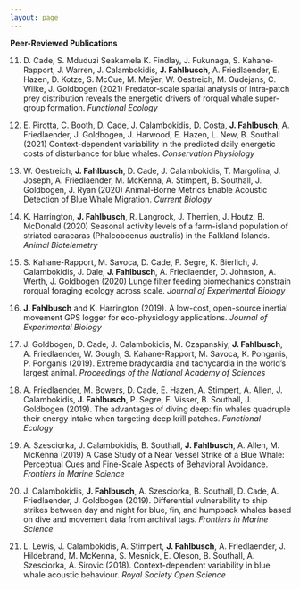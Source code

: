 ```yaml
---
layout: page 
---
```


**Peer-Reviewed Publications**

11. D. Cade, S. Mduduzi Seakamela K. Findlay, J. Fukunaga, S. Kahane‐Rapport, J. Warren, J. Calambokidis, **J. Fahlbusch**, A. Friedlaender, E. Hazen, D. Kotze, S. McCue, M. Meÿer, W. Oestreich, M. Oudejans, C. Wilke, J. Goldbogen (2021) Predator‐scale spatial analysis of intra‐patch prey distribution reveals the energetic drivers of rorqual whale super‐group formation. *Functional Ecology* 

10. E. Pirotta, C. Booth, D. Cade, J. Calambokidis, D. Costa, **J. Fahlbusch**, A. Friedlaender, J. Goldbogen, J. Harwood, E. Hazen, L. New, B. Southall (2021) Context-dependent variability in the predicted daily energetic costs of disturbance for blue whales. *Conservation Physiology*

9. W. Oestreich, **J. Fahlbusch**, D. Cade, J. Calambokidis, T. Margolina, J. Joseph, A. Friedlaender, M. McKenna, A. Stimpert, B. Southall, J. Goldbogen, J. Ryan (2020) Animal-Borne Metrics Enable Acoustic Detection of Blue Whale Migration. *Current Biology*

8. K. Harrington, **J. Fahlbusch**, R. Langrock, J. Therrien, J. Houtz, B. McDonald (2020) Seasonal activity levels of a farm-island population of striated caracaras (Phalcoboenus australis) in the Falkland Islands. *Animal Biotelemetry*

7. S. Kahane-Rapport, M. Savoca, D. Cade, P. Segre, K. Bierlich, J. Calambokidis, J. Dale, **J. Fahlbusch**, A. Friedlaender, D. Johnston, A. Werth, J. Goldbogen (2020) Lunge filter feeding biomechanics constrain rorqual foraging ecology across scale. *Journal of Experimental Biology*

6. **J. Fahlbusch** and K. Harrington (2019). A low-cost, open-source inertial movement GPS logger for eco-physiology applications. *Journal of Experimental Biology*

5. J. Goldbogen, D. Cade, J. Calambokidis, M. Czapanskiy, **J. Fahlbusch**, A. Friedlaender, W. Gough, S. Kahane-Rapport, M. Savoca, K. Ponganis, P. Ponganis (2019). Extreme bradycardia and tachycardia in the world’s largest animal. *Proceedings of the National Academy of Sciences*

4. A. Friedlaender, M. Bowers, D. Cade, E. Hazen, A. Stimpert, A. Allen, J. Calambokidis, **J. Fahlbusch**, P. Segre, F. Visser, B. Southall, J. Goldbogen (2019). The advantages of diving deep: fin whales quadruple their energy intake when targeting deep krill patches. *Functional Ecology*

3. A. Szesciorka, J. Calambokidis, B. Southall, **J. Fahlbusch**, A. Allen, M. McKenna (2019) A Case Study of a Near Vessel Strike of a Blue Whale: Perceptual Cues and Fine-Scale Aspects of Behavioral Avoidance. *Frontiers in Marine Science*

2. J. Calambokidis, **J. Fahlbusch**, A. Szesciorka, B. Southall, D. Cade, A. Friedlaender, J. Goldbogen (2019). Differential vulnerability to ship strikes between day and night for blue, fin, and humpback whales based on dive and movement data from archival tags. *Frontiers in Marine Science*

1. L. Lewis, J. Calambokidis, A. Stimpert, **J. Fahlbusch**, A. Friedlaender, J. Hildebrand, M. McKenna, S. Mesnick, E. Oleson, B. Southall, A. Szesciorka, A. Sirovic (2018). Context-dependent variability in blue whale acoustic behaviour. *Royal Society Open Science*
